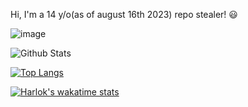 Hi, I'm a 14 y/o(as of august 16th 2023) repo stealer! 😃

![image](https://lanyard.cnrad.dev/api/1149438819834269856)

![Github Stats](https://github-readme-stats.vercel.app/api?username=vornex-gh&theme=tokyonight)

[![Top Langs](https://github-readme-stats.vercel.app/api/top-langs/?username=vornex-gh&layout=donut&theme=tokyonight)](https://github.com/vornex-gh/vornex-gh)

[![Harlok's wakatime stats](https://github-readme-stats.vercel.app/api/wakatime?vornex-gh)](https://github.com/vornex-gh/vornex-gh)
